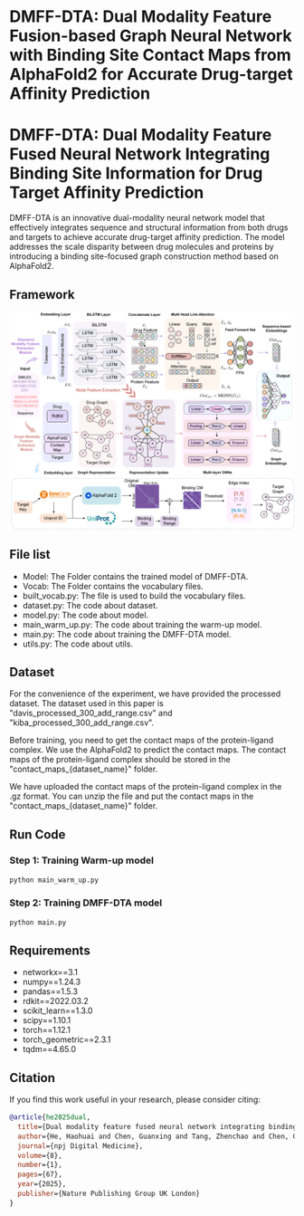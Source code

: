# DMFF-DTA: Dual Modality Feature Fusion-based Graph Neural Network with Binding Site Contact Maps from AlphaFold2 for Accurate Drug-target Affinity Prediction

# DMFF-DTA: Dual Modality Feature Fused Neural Network Integrating Binding Site Information for Drug Target Affinity Prediction

DMFF-DTA is an innovative dual-modality neural network model that effectively integrates sequence and structural information from both drugs and targets to achieve accurate drug-target affinity prediction. The model addresses the scale disparity between drug molecules and proteins by introducing a binding site-focused graph construction method based on AlphaFold2.

## Framework
![DMFF-DTA Framework](figure1.png)

## File list
- Model: The Folder contains the trained model of DMFF-DTA.
- Vocab: The Folder contains the vocabulary files.
- built_vocab.py: The file is used to build the vocabulary files.
- dataset.py: The code about dataset.
- model.py: The code about model.
- main_warm_up.py: The code about training the warm-up model.
- main.py: The code about training the DMFF-DTA model.
- utils.py: The code about utils.


## Dataset
For the convenience of the experiment, we have provided the processed dataset. The dataset used in this paper is "davis_processed_300_add_range.csv" and "kiba_processed_300_add_range.csv".

Before training, you need to get the contact maps of the protein-ligand complex. We use the AlphaFold2 to predict the contact maps. The contact maps of the protein-ligand complex should be stored in the "contact_maps_{dataset_name}" folder.

We have uploaded the contact maps of the protein-ligand complex in the .gz format. You can unzip the file and put the contact maps in the "contact_maps_{dataset_name}" folder.

## Run Code
### Step 1: Training Warm-up model
```
python main_warm_up.py 
```

### Step 2: Training DMFF-DTA model
```
python main.py 
```

## Requirements
- networkx==3.1
- numpy==1.24.3
- pandas==1.5.3
- rdkit==2022.03.2
- scikit_learn==1.3.0
- scipy==1.10.1
- torch==1.12.1
- torch_geometric==2.3.1
- tqdm==4.65.0

## Citation
If you find this work useful in your research, please consider citing:
```bibtex
@article{he2025dual,
  title={Dual modality feature fused neural network integrating binding site information for drug target affinity prediction},
  author={He, Haohuai and Chen, Guanxing and Tang, Zhenchao and Chen, Calvin Yu-Chian},
  journal={npj Digital Medicine},
  volume={8},
  number={1},
  pages={67},
  year={2025},
  publisher={Nature Publishing Group UK London}
}
```
